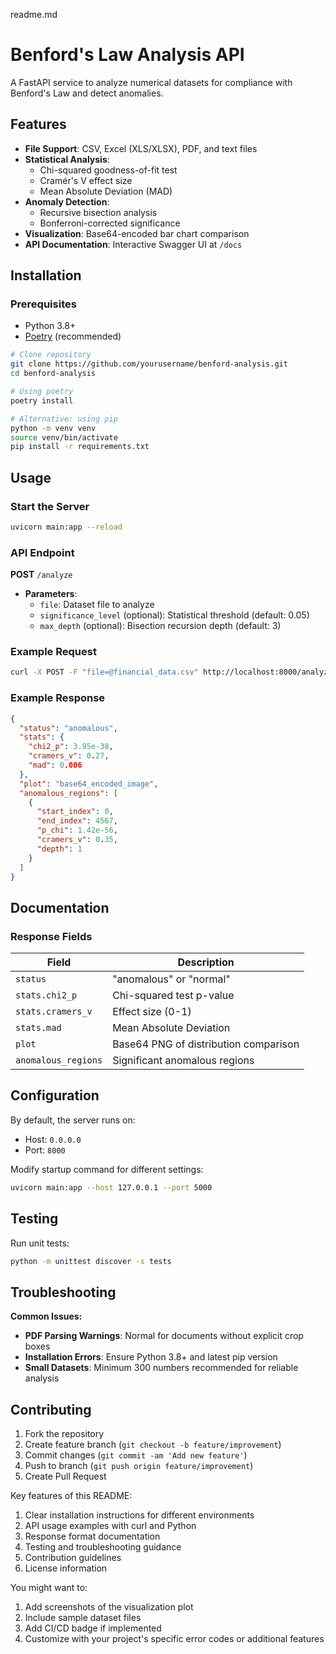 readme.md 
# Benford's Law Analysis API

A FastAPI service to analyze numerical datasets for compliance with Benford's Law and detect anomalies.

## Features

- **File Support**: CSV, Excel (XLS/XLSX), PDF, and text files
- **Statistical Analysis**:
  - Chi-squared goodness-of-fit test
  - Cramér's V effect size
  - Mean Absolute Deviation (MAD)
- **Anomaly Detection**:
  - Recursive bisection analysis
  - Bonferroni-corrected significance
- **Visualization**: Base64-encoded bar chart comparison
- **API Documentation**: Interactive Swagger UI at `/docs`

## Installation

### Prerequisites
- Python 3.8+
- [Poetry](https://python-poetry.org/) (recommended)

```bash
# Clone repository
git clone https://github.com/yourusername/benford-analysis.git
cd benford-analysis

# Using poetry
poetry install

# Alternative: using pip
python -m venv venv
source venv/bin/activate
pip install -r requirements.txt
```

## Usage

### Start the Server
```bash
uvicorn main:app --reload
```

### API Endpoint
**POST** `/analyze`
- **Parameters**:
  - `file`: Dataset file to analyze
  - `significance_level` (optional): Statistical threshold (default: 0.05)
  - `max_depth` (optional): Bisection recursion depth (default: 3)

### Example Request
```bash
curl -X POST -F "file=@financial_data.csv" http://localhost:8000/analyze
```

### Example Response
```json
{
  "status": "anomalous",
  "stats": {
    "chi2_p": 3.95e-38,
    "cramers_v": 0.27,
    "mad": 0.006
  },
  "plot": "base64_encoded_image",
  "anomalous_regions": [
    {
      "start_index": 0,
      "end_index": 4567,
      "p_chi": 1.42e-56,
      "cramers_v": 0.35,
      "depth": 1
    }
  ]
}
```

## Documentation

### Response Fields
| Field | Description |
|-------|-------------|
| `status` | "anomalous" or "normal" |
| `stats.chi2_p` | Chi-squared test p-value |
| `stats.cramers_v` | Effect size (0-1) |
| `stats.mad` | Mean Absolute Deviation |
| `plot` | Base64 PNG of distribution comparison |
| `anomalous_regions` | Significant anomalous regions |

## Configuration

By default, the server runs on:
- Host: `0.0.0.0`
- Port: `8000`

Modify startup command for different settings:
```bash
uvicorn main:app --host 127.0.0.1 --port 5000
```

## Testing

Run unit tests:
```bash
python -m unittest discover -s tests
```

## Troubleshooting

**Common Issues:**
- **PDF Parsing Warnings**: Normal for documents without explicit crop boxes
- **Installation Errors**: Ensure Python 3.8+ and latest pip version
- **Small Datasets**: Minimum 300 numbers recommended for reliable analysis


## Contributing

1. Fork the repository
2. Create feature branch (`git checkout -b feature/improvement`)
3. Commit changes (`git commit -am 'Add new feature'`)
4. Push to branch (`git push origin feature/improvement`)
5. Create Pull Request


Key features of this README:
1. Clear installation instructions for different environments
2. API usage examples with curl and Python
3. Response format documentation
4. Testing and troubleshooting guidance
5. Contribution guidelines
6. License information

You might want to:
1. Add screenshots of the visualization plot
2. Include sample dataset files
3. Add CI/CD badge if implemented
4. Customize with your project's specific error codes or additional features
